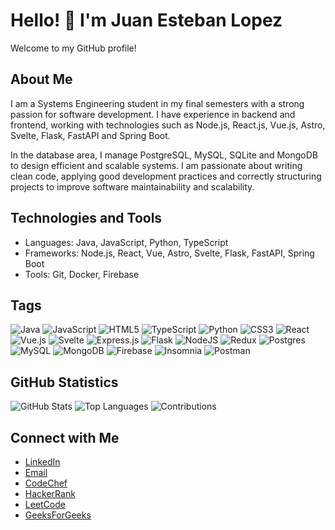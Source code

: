 # Hello! 👋 I'm Juan Esteban Lopez

Welcome to my GitHub profile!

## About Me

I am a Systems Engineering student in my final semesters with a strong passion for software development. I have experience in backend and frontend, working with technologies such as Node.js, React.js, Vue.js, Astro, Svelte, Flask, FastAPI and Spring Boot.

In the database area, I manage PostgreSQL, MySQL, SQLite and MongoDB to design efficient and scalable systems. I am passionate about writing clean code, applying good development practices and correctly structuring projects to improve software maintainability and scalability.

## Technologies and Tools

- Languages: Java, JavaScript, Python, TypeScript
- Frameworks: Node.js, React, Vue, Astro, Svelte, Flask, FastAPI, Spring Boot
- Tools: Git, Docker, Firebase

## Tags

![Java](https://img.shields.io/badge/java-%23ED8B00.svg?style=for-the-badge&logo=openjdk&logoColor=white)
![JavaScript](https://img.shields.io/badge/javascript-%23323330.svg?style=for-the-badge&logo=javascript&logoColor=%23F7DF1E)
![HTML5](https://img.shields.io/badge/html5-%23E34F26.svg?style=for-the-badge&logo=html5&logoColor=white)
![TypeScript](https://img.shields.io/badge/typescript-%23007ACC.svg?style=for-the-badge&logo=typescript&logoColor=white)
![Python](https://img.shields.io/badge/python-3670A0?style=for-the-badge&logo=python&logoColor=ffdd54)
![CSS3](https://img.shields.io/badge/css3-%231572B6.svg?style=for-the-badge&logo=css3&logoColor=white)
![React](https://img.shields.io/badge/react-%2320232a.svg?style=for-the-badge&logo=react&logoColor=%2361DAFB)
![Vue.js](https://img.shields.io/badge/vuejs-%2335495e.svg?style=for-the-badge&logo=vuedotjs&logoColor=%234FC08D)
![Svelte](https://img.shields.io/badge/svelte-%23f1413d.svg?style=for-the-badge&logo=svelte&logoColor=white)
![Express.js](https://img.shields.io/badge/express.js-%23404d59.svg?style=for-the-badge&logo=express&logoColor=%2361DAFB)
![Flask](https://img.shields.io/badge/flask-%23000.svg?style=for-the-badge&logo=flask&logoColor=white)
![NodeJS](https://img.shields.io/badge/node.js-6DA55F?style=for-the-badge&logo=node.js&logoColor=white)
![Redux](https://img.shields.io/badge/redux-%23593d88.svg?style=for-the-badge&logo=redux&logoColor=white)
![Postgres](https://img.shields.io/badge/postgres-%23316192.svg?style=for-the-badge&logo=postgresql&logoColor=white)
![MySQL](https://img.shields.io/badge/mysql-4479A1.svg?style=for-the-badge&logo=mysql&logoColor=white)
![MongoDB](https://img.shields.io/badge/MongoDB-%234ea94b.svg?style=for-the-badge&logo=mongodb&logoColor=white)
![Firebase](https://img.shields.io/badge/firebase-a08021?style=for-the-badge&logo=firebase&logoColor=ffcd34)
![Insomnia](https://img.shields.io/badge/Insomnia-black?style=for-the-badge&logo=insomnia&logoColor=5849BE)
![Postman](https://img.shields.io/badge/Postman-FF6C37?style=for-the-badge&logo=postman&logoColor=white)

## GitHub Statistics

![GitHub Stats](https://github-readme-stats.vercel.app/api?username=juanlopezaranzazu&show_icons=true&theme=radical)
![Top Languages](https://github-readme-stats.vercel.app/api/top-langs/?username=juanlopezaranzazu&layout=compact&theme=radical)
![Contributions](https://github-readme-streak-stats.herokuapp.com/?user=juanlopezaranzazu&theme=radical)

## Connect with Me

- [LinkedIn](https://www.linkedin.com/in/juan-esteban-lopez-aranzazu-691589187)
- [Email](mailto:juanlopezaranzazu@gmail.com)
- [CodeChef](https://www.codechef.com/users/juanlopezaranz)
- [HackerRank](https://www.hackerrank.com/profile/juanlopezaranza1)
- [LeetCode](https://leetcode.com/u/juanlopezaranzazu/)
- [GeeksForGeeks](https://www.geeksforgeeks.org/user/juanlopez75ae/)
